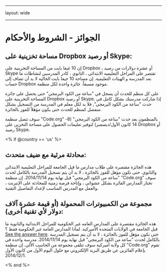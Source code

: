 * * *

layout: wide

* * *

# الجوائز - الشروط والأحكام

## مساحة تخزينية على Dropbox أو رصيد Skype:

إن 10 غيغا بايت من المساحة التخزينية على Dropbox ، أو عشرة دولارات من رصيد Skype تقتصر على المراحل التعليميه الابتدائي ، الثانوي ، كادر المدرسين لنشاطات ما بعد المدرسة و الهيئات التعليمية. إن مساحة 10 جيغا بايت الخاليه لا بد أن تضاف إلى حساب Dropbox موجود مسبقاً. جائزة واحدة لكل منظمة.

على كل منظم للحدث أن يسجل في "ساعة من الكود البرمجي" حتى يحصل على جائزة المساحة التخزينية على Dropbox أو رصيد Skype. إذا شاركت مدرستك بشكل كامل في حدث "ساعة من الكود البرمجي", فلا بد لكل معلم في المدرسة من التسجيل بشكل منفصل كمنظم للحدث حتى يكون مؤهلاً للفوز بالجائزة.

سوف تتصل منظمة "Code.org" بالمنظمون بعد حدث "ساعة من الكود البرمجي" (8-14 كانون الأول/ديسمبر) لتوفير تعليمات الحصول على مساحة التخزين على Dropbox أو رصيد Skype.

<% if @country == 'us' %>

## محادثة مرئية مع ضيف متحدث:

هذه الجائزة مقتصرة على طلاب مدارس ما قبل الجامعة للمراحل التعليمية الابتدائي والثانوي. حتى تكون مؤهل للفوز بالجائزة ، لا بد أن يتم تسجيل المدرسة بالكامل لحدث "ساعة من الكود البرمجي" قبل نهاية يوم 2014/11/14. إن منظمة "Code.org" سوف تختار المدارس الفائزة بشكل عشوائي ، وإتاحة فرصة زمنية للمحادثة على الإنترنت ، والعمل مع المدرس المناسب لإعداد التفاصيل التقنية.

## مجموعة من الكمبيوترات المحمولة (أو قيمة عشرة آلاف دولار لأي تقنية أخرى):

هذه الجائزة مقتصرة على المدارس العامه غير الحكومية للمراحل الابتدائية والثانوية ما قبل الجامعة في الولايات المتحدة الأميركية. لماذا المدارس العامة غير الحكومية فقط ؟ [See the answer here](http://www.hourofcode.com/#faq). حتى تكون مؤهل للفوز بالجائزة ، لا بد أن يتم تسجيل المدرسة بالكامل لحدث "ساعة من الكود البرمجي" قبل نهاية يوم 2014/11/14. مدرسة واحدة في كل ولاية أميركية سوف تتلقى مجموعة من الحاسب الألي. إن منظمة "Code.org" تقوم بإعلام الفائزين عن طريق البريد الإلكتروني مع حلول اليوم الأول من كانون الأول 2014/12/1.

<% end %>